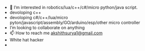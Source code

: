 - 👀 I’m interested in robotics/lua/c++/c#/micro python/java script.
- devoloping c++
- devoloping c#/c++/lua/micro pyton/javascript/assembly/GO/arduino/esp/other micro controller
-  I’m looking to collaborate on anything
- 📫 How to reach me akshithsurya1@gmail.com
- White hat hacker
-  

<!---
Akshithsurya/Akshithsurya is a ✨ special ✨ repository because its `README.md` (this file) appears on your GitHub profile.
You can click the Preview link to take a look at your changes.
--->
